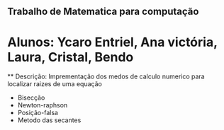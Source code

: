 ## Trabalho de Matematica para computação

# Alunos: Ycaro Entriel, Ana victória, Laura, Cristal, Bendo

** Descrição: Imprementação dos medos de calculo numerico para localizar raizes de uma equação
- Bisecção
- Newton-raphson
- Posição-falsa
- Metodo das secantes
